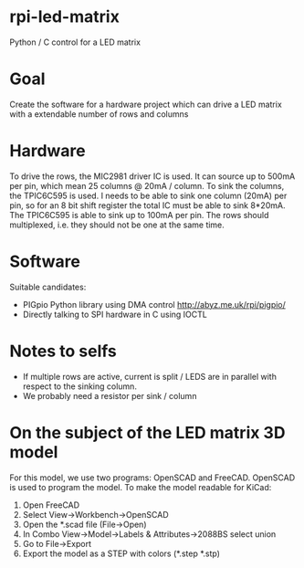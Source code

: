 # rpi-led-matrix
Python / C control for a LED matrix

# Goal
Create the software for a hardware project which can drive a LED matrix with a extendable number of rows and columns

# Hardware
To drive the rows, the MIC2981 driver IC is used. It can source up to 500mA per pin, which mean 25 columns @ 20mA / column.
To sink the columns, the TPIC6C595 is used. I needs to be able to sink one column (20mA) per pin, so for an 8 bit shift register the total IC must be able to sink 8*20mA. The TPIC6C595 is able to sink up to 100mA per pin.
The rows should multiplexed, i.e. they should not be one at the same time.

# Software
Suitable candidates:
  - PIGpio Python library using DMA control http://abyz.me.uk/rpi/pigpio/
  - Directly talking to SPI hardware in C using IOCTL

# Notes to selfs
  - If multiple rows are active, current is split / LEDS are in parallel with respect to the sinking column.
  - We probably need a resistor per sink / column 

# On the subject of the LED matrix 3D model
For this model, we use two programs: OpenSCAD and FreeCAD. OpenSCAD is used to program the model. To make the model readable for KiCad:
1. Open FreeCAD
2. Select View->Workbench->OpenSCAD
3. Open the *.scad file (File->Open)
4. In Combo View->Model->Labels & Attributes->2088BS select union
5. Go to File->Export
6. Export the model as a STEP with colors (*.step *.stp)
